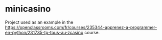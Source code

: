 # minicasino
Project used as an example in the https://openclassrooms.com/fr/courses/235344-apprenez-a-programmer-en-python/231735-tp-tous-au-zcasino course.
